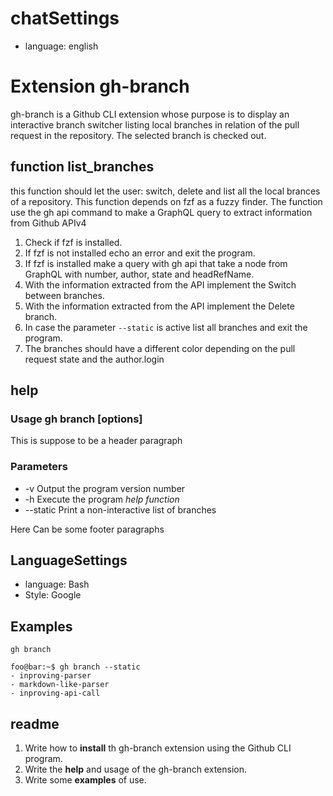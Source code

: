 # chatSettings 

- language: english

# Extension gh-branch  

gh-branch is a Github CLI extension whose purpose is to display an interactive branch switcher listing local branches in relation of the pull request in the repository.
The selected branch is checked out.

## function list_branches 

this function should let the user: switch, delete and list all the local brances of a repository.
This function depends on fzf as a fuzzy finder. 
The function use the gh api command to make a GraphQL query to extract information from Github APIv4

1. Check if fzf is installed.
2. If fzf is not installed echo an error and exit the program.
3. If fzf is installed make a query with gh api that take a node from GraphQL with number, author, state and headRefName.
4. With the information extracted from the API implement the Switch between branches.
5. With the information extracted from the API implement the Delete branch.  
6. In case the parameter `--static` is active list all branches and exit the program.
7. The branches should have a different color depending on the pull request state and the author.login

## help

### Usage gh branch [options]

This is suppose to be a header paragraph

### Parameters

-  -v       Output the program version number
-  -h       Execute the program *help function*
-  --static Print a non-interactive list of branches 

Here Can be some footer paragraphs

## LanguageSettings

- language: Bash
- Style: Google

## Examples 

`gh branch`

```console
foo@bar:~$ gh branch --static
- inproving-parser
- markdown-like-parser
- inproving-api-call
```

## readme

1. Write how to **install** th gh-branch extension using the Github CLI program.
2. Write the **help** and usage of the gh-branch extension.
3. Write some **examples** of use.
